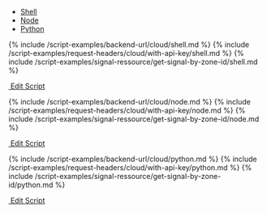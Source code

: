 <!-- Nav tabs -->
<ul class="nav nav-tabs code-nav-tabs" role="tablist">
  <li class="nav-item">
    <a class="nav-link shell-language active" id="get-signal-by-zone-id-shell-cloud-tab" data-toggle="tab" href="#get-signal-by-zone-id-shell-cloud" role="tab" aria-controls="get-signal-by-zone-id-shell-cloud" aria-selected="true">Shell</a>
  </li>
  <li class="nav-item">
    <a class="nav-link node-language" id="get-signal-by-zone-id-node-cloud-tab" data-toggle="tab" href="#get-signal-by-zone-id-node-cloud" role="tab" aria-controls="get-signal-by-zone-id-node-cloud" aria-selected="false">Node</a>
  </li>
  <li class="nav-item">
    <a class="nav-link python-language" id="get-signal-by-zone-id-python-cloud-tab" data-toggle="tab" href="#get-signal-by-zone-id-python-cloud" role="tab" aria-controls="get-signal-by-zone-id-python-cloud" aria-selected="false">Python</a>
  </li>
</ul>

<!-- Tab panes -->
<div class="tab-content">

<!-- shell code -->
<div class="code tab-pane active" id="get-signal-by-zone-id-shell-cloud" role="tabpanel" aria-labelledby="get-signal-by-zone-id-shell-cloud-tab" markdown="1">
{% include /script-examples/backend-url/cloud/shell.md %}
{% include /script-examples/request-headers/cloud/with-api-key/shell.md %}
{% include /script-examples/signal-ressource/get-signal-by-zone-id/shell.md %}

<!-- copy button -->
<a class="btn btn-sm copy-action" data-toggle="tooltip" data-placement="top" title="copy" onclick="copyToClipBoard('get-signal-by-zone-id-shell-cloud')"><i class="fa fa-copy"></i></a>

<!-- edit button -->
<a class="btn btn-sm edit-action"  href="https://github.com/DasKeyboard/Daskeyboard.io/blob/master/_includes/script-examples/signal-ressource/get-signal-by-zone-id/shell.md"><i class="fa fa-pencil"></i>&nbsp;Edit Script</a>
</div>

<!-- Node code -->
<div class="code tab-pane" id="get-signal-by-zone-id-node-cloud" role="tabpanel" aria-labelledby="get-signal-by-zone-id-node-cloud-tab" markdown="1">
{% include /script-examples/backend-url/cloud/node.md %}
{% include /script-examples/request-headers/cloud/with-api-key/node.md %}
{% include /script-examples/signal-ressource/get-signal-by-zone-id/node.md %}
<!-- copy button -->
<a class="btn btn-sm copy-action" data-toggle="tooltip" data-placement="top" title="copy" onclick="copyToClipBoard('get-signal-by-zone-id-node-cloud')"><i class="fa fa-copy"></i></a>

<!-- edit button -->
<a class="btn btn-sm edit-action"  href="https://github.com/DasKeyboard/Daskeyboard.io/blob/master/_includes/script-examples/signal-ressource/get-signal-by-zone-id/node.md"><i class="fa fa-pencil"></i>&nbsp;Edit Script</a>
</div>


<!-- Python code -->
<div class="code tab-pane" id="get-signal-by-zone-id-python-cloud" role="tabpanel" aria-labelledby="get-signal-by-zone-id-python-cloud-tab" markdown="1">
{% include /script-examples/backend-url/cloud/python.md %}
{% include /script-examples/request-headers/cloud/with-api-key/python.md %}
{% include /script-examples/signal-ressource/get-signal-by-zone-id/python.md %}
<!-- copy button -->
<a class="btn btn-sm copy-action" data-toggle="tooltip" data-placement="top" title="copy" onclick="copyToClipBoard('get-signal-by-zone-id-python-cloud')"><i class="fa fa-copy"></i></a>

<!-- edit button -->
<a class="btn btn-sm edit-action"  href="https://github.com/DasKeyboard/Daskeyboard.io/blob/master/_includes/script-examples/signal-ressource/get-signal-by-zone-id/python.md"><i class="fa fa-pencil"></i>&nbsp;Edit Script</a>
</div>
</div>